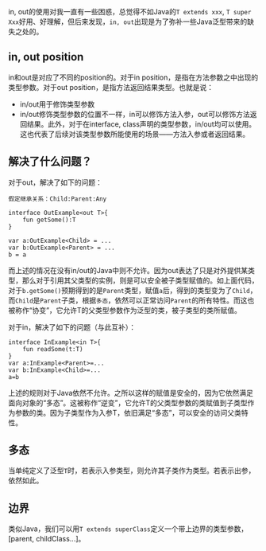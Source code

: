 in, out的使用对我一直有一些困惑，总觉得不如Java的`T extends xxx`, `T super Xxx`好用、好理解，但后来发现，`in, out`出现是为了弥补一些Java泛型带来的缺失之处的。

## in, out position

in和out是对应了不同的position的。对于in position，是指在方法参数之中出现的类型参数。对于out position，是指方法返回结果类型。也就是说：
- in/out用于修饰类型参数
- in/out修饰类型参数的位置不一样，in可以修饰方法入参，out可以修饰方法返回结果。此外，对于在interface, class声明的类型参数，in/out均可以使用。这也代表了后续对该类型参数所能使用的场景——方法入参或者返回结果。

## 解决了什么问题？

对于out，解决了如下的问题：
```
假定继承关系：Child:Parent:Any

interface OutExample<out T>{
    fun getSome():T
}

var a:OutExample<Child> = ...
var b:OutExample<Parent> = ...
b = a

```
而上述的情况在没有in/out的Java中则不允许。因为out表达了只是对外提供某类型，那么对于引用其父类型的实例，则是可以安全被子类型赋值的。如上面代码，对于`b.getSome()`预期得到的是`Parent`类型，赋值`a`后，得到的类型变为了`Child`，而`Child`是`Parent`子类，根据`多态`，依然可以正常访问`Parent`的所有特性。而这也被称作“协变”，它允许T的父类型参数作为泛型的类，被子类型的类所赋值。


对于in，解决了如下的问题（与此互补）：
```
interface InExample<in T>{
    fun readSome(t:T)
}
var a:InExample<Parent>=...
var b:InExample<Child>=...
a=b

```
上述的规则对于Java依然不允许。之所以这样的赋值是安全的，因为它依然满足面向对象的“多态”。这被称作“逆变”，它允许T的父类型参数的类赋值到子类型作为参数的类。因为子类型作为入参T，依旧满足“多态”，可以安全的访问父类特性。

## 多态

当单纯定义了泛型`T`时，若表示入参类型，则允许其子类作为类型。若表示出参，依然如此。

## 边界

类似Java，我们可以用`T extends superClass`定义一个带上边界的类型参数，[parent, childClass...]。
